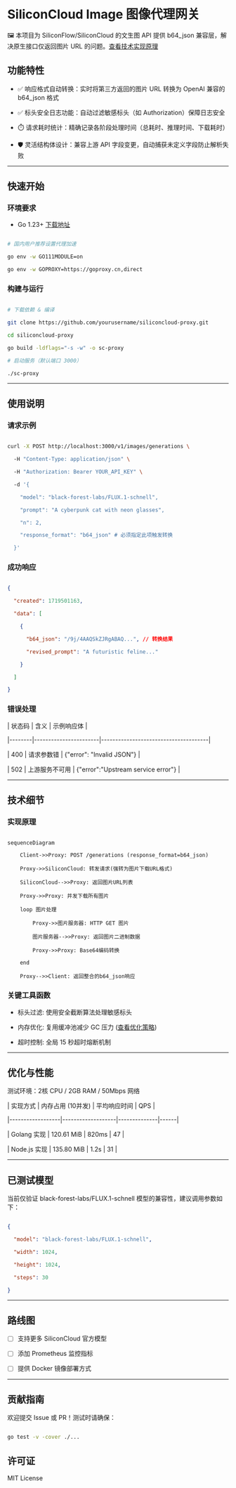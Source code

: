 # SiliconCloud Image 图像代理网关

🖼️ 本项目为 SiliconFlow/SiliconCloud 的文生图 API 提供 b64_json 兼容层，解决原生接口仅返回图片 URL 的问题。[查看技术实现原理](#技术细节)

## 功能特性

- ✅ 响应格式自动转换：实时将第三方返回的图片 URL 转换为 OpenAI 兼容的 b64_json 格式

- ✅ 标头安全日志功能：自动过滤敏感标头（如 Authorization）保障日志安全

- ⏱️ 请求耗时统计：精确记录各阶段处理时间（总耗时、推理时间、下载耗时）

- 🛡️ 灵活结构体设计：兼容上游 API 字段变更，自动捕获未定义字段防止解析失败

---

## 快速开始

### 环境要求

- Go 1.23+ [下载地址](https://golang.org/dl/)

```bash

# 国内用户推荐设置代理加速

go env -w GO111MODULE=on

go env -w GOPROXY=https://goproxy.cn,direct

```

### 构建与运行

```bash

# 下载依赖 & 编译

git clone https://github.com/yourusername/siliconcloud-proxy.git

cd siliconcloud-proxy

go build -ldflags="-s -w" -o sc-proxy

# 启动服务（默认端口 3000）

./sc-proxy

```

---

## 使用说明

### 请求示例

```bash

curl -X POST http://localhost:3000/v1/images/generations \

  -H "Content-Type: application/json" \

  -H "Authorization: Bearer YOUR_API_KEY" \

  -d '{

    "model": "black-forest-labs/FLUX.1-schnell",

    "prompt": "A cyberpunk cat with neon glasses",

    "n": 2,

    "response_format": "b64_json" # 必须指定此项触发转换

  }'

```

### 成功响应

```json

{

  "created": 1719501163,

  "data": [

    {

      "b64_json": "/9j/4AAQSkZJRgABAQ...", // 转换结果

      "revised_prompt": "A futuristic feline..."

    }

  ]

}

```

### 错误处理

| 状态码 | 含义                  | 示例响应体                           |

|--------|-----------------------|--------------------------------------|

| 400    | 请求参数错           | {"error": "Invalid JSON"}          |

| 502    | 上游服务不可用        | {"error":"Upstream service error"} |

---

## 技术细节

### 实现原理

```mermaid

sequenceDiagram

    Client->>Proxy: POST /generations (response_format=b64_json)

    Proxy->>SiliconCloud: 转发请求(强转为图片下载URL格式)

    SiliconCloud-->>Proxy: 返回图片URL列表

    Proxy->>Proxy: 并发下载所有图片

    loop 图片处理

        Proxy->>图片服务器: HTTP GET 图片

        图片服务器-->>Proxy: 返回图片二进制数据

        Proxy->>Proxy: Base64编码转换

    end

    Proxy-->>Client: 返回整合的b64_json响应

```

### 关键工具函数

- 标头过滤: 使用安全截断算法处理敏感标头

- 内存优化: 复用缓冲池减少 GC 压力 ([查看优化策略](#优化与性能))

- 超时控制: 全局 15 秒超时熔断机制

---

## 优化与性能

测试环境：2核 CPU / 2GB RAM / 50Mbps 网络

| 实现方式         | 内存占用 (10并发) | 平均响应时间 | QPS  |

|------------------|-------------------|--------------|------|

| Golang 实现    | 120.61 MiB        | 820ms        | 47   |

| Node.js 实现 | 135.80 MiB        | 1.2s         | 31   |

---

## 已测试模型

当前仅验证 black-forest-labs/FLUX.1-schnell 模型的兼容性，建议调用参数如下：

```json

{

  "model": "black-forest-labs/FLUX.1-schnell",

  "width": 1024,

  "height": 1024,

  "steps": 30

}

```

---

## 路线图

- [ ] 支持更多 SiliconCloud 官方模型

- [ ] 添加 Prometheus 监控指标

- [ ] 提供 Docker 镜像部署方式

---

## 贡献指南

欢迎提交 Issue 或 PR！测试时请确保：

```bash

go test -v -cover ./...

```

## 许可证

MIT License